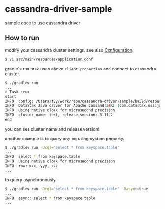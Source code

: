 # cassandra-driver-sample

sample code to use cassandra driver

## How to run

modify your cassandra cluster settings. see also [Configuration](https://docs.datastax.com/en/developer/java-driver/4.3/manual/core/configuration/).

```bash
$ vi src/main/resources/application.conf
```

gradle's run task uses above `client.properties` and connect to cassandra cluster.

```bash
$ ./gradlew run
...
> Task :run
start
INFO  config: /Users/t2y/work/repo/cassandra-driver-sample/build/resources/main/client.properties
INFO  DataStax Java driver for Apache Cassandra(R) (com.datastax.oss:java-driver-core) version 4.3.1
INFO  Using native clock for microsecond precision
INFO  cluster_name: test, release_version: 3.11.2
end
```

you can see cluster name and release version!

another example is to query any cq using system property.

```bash
$ ./gradlew run -Dcql="select * from keyspace.table"
...
INFO  select * from keyspace.table
INFO  Using native clock for microsecond precision
INFO  row: xxx, yyy, zzz
...
```

to query asynchronously.

```bash
$ ./gradlew run -Dcql="select * from keyspace.table" -Dasync=true
...
INFO  async: select * from keyspace.table
...
```

